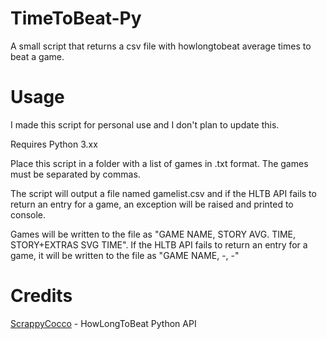 # TimeToBeat-Py
A small script that returns a csv file with howlongtobeat average times to beat a game.

# Usage

I made this script for personal use and I don't plan to update this.

Requires Python 3.xx

Place this script in a folder with a list of games in .txt format. The games must be separated by commas.

The script will output a file named gamelist.csv and if the HLTB API fails to return an entry for a game, an exception will be raised and printed to console. 

Games will be written to the file as "GAME NAME, STORY AVG. TIME, STORY+EXTRAS SVG TIME". If the HLTB API fails to return an entry for a game, it will be written to the file as "GAME NAME, -, -"

# Credits
[ScrappyCocco](https://github.com/ScrappyCocco/HowLongToBeat-PythonAPI) - HowLongToBeat Python API
